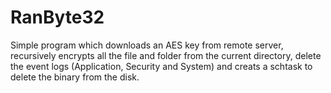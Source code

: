 # RanByte32
Simple program which downloads an AES key from remote server, recursively encrypts all the file and folder from the current directory, delete the event logs (Application, Security and System) and creats a schtask to delete the binary from the disk.
